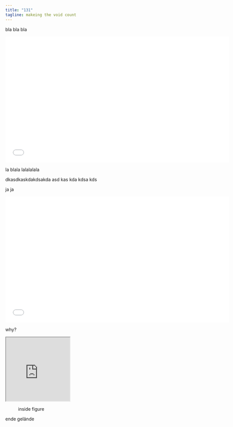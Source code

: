 ```yaml
---
title: "131"
tagline: makeing the void count
---
```


bla bla bla

<div class=video>
<iframe width=700 height=394
  src="//www.youtube-nocookie.com/embed/yRcHPNuCJTo?version=3&loop=1&playlist=5c6cfm__JV4&rel=0&autohide=1&autoplay=1&controls=0&modestbranding=1&showinfo=0&theme=light"
  frameborder=0 allowfullscreen>
</iframe>
</div>


la blala lalalalala

<div>
dkasdkaskdakdsakda asd kas kda kdsa kds
</div>

ja ja


<iframe width="700" height="394"
  src="//www.youtube-nocookie.com/embed/yRcHPNuCJTo?version=3&loop=1&playlist=5c6cfm__JV4&rel=0&autohide=1&autoplay=1&controls=0&modestbranding=1&showinfo=0&theme=light"
  frameborder="0" allowfullscreen="allowfullscreen">
</iframe>

why?

<iframe width="200" height="200" src="http://psychtoolbox.org">iframe hier</iframe>

<figure>
 inside figure 
</figure>

ende gelände
